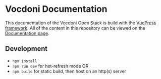 # Vocdoni Documentation

This documentation of the Vocdoni Open Stack is build with the [VuePress framework](https://vuepress.vuejs.org/).
All of the content in this repository can be viewed on the [Documentation page](https://vocdoni.io/docs).

## Development

- `npm install`
- `npm run dev` for hot-refresh mode OR
- `npm build` for static build, then host on an http(s) server